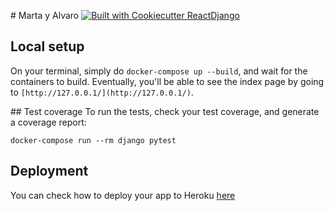 # Marta y Alvaro
[![Built with Cookiecutter ReactDjango](https://img.shields.io/badge/built%20with-Cookiecutter%20ReactDjango-blue)](https://img.shields.io/badge/built%20with-Cookiecutter%20ReactDjango-blue)

## Local setup
On your terminal, simply do `docker-compose up --build`, and wait for the containers to build. Eventually, you'll be able to see the index page by going to `[http://127.0.0.1/](http://127.0.0.1/)`.

## Test coverage
To run the tests, check your test coverage, and generate a coverage report:

```
docker-compose run --rm django pytest
```

## Deployment
You can check how to deploy your app to Heroku [here](https://github.com/ohduran/cookiecutter-react-django#deploy-to-heroku)
